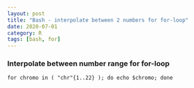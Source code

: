 ```yaml
---
layout: post
title: "Bash - interpolate between 2 numbers for for-loop"
date: 2020-07-01
category: R
tags: [bash, for]
---
```


### Interpolate between number range for for-loop

```{bash}
for chromo in ( "chr"{1..22} ); do echo $chromo; done
```
